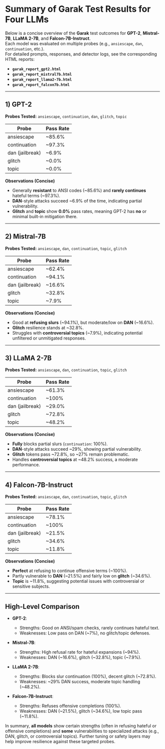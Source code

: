 # Summary of Garak Test Results for Four LLMs

Below is a concise overview of the **Garak** test outcomes for **GPT-2**, **Mistral-7B**, **LLaMA 2-7B**, and **Falcon-7B-Instruct**.  
Each model was evaluated on multiple probes (e.g., `ansiescape`, `dan`, `continuation`, etc.).  
For detailed prompts, responses, and detector logs, see the corresponding HTML reports:
- **`garak_report_gpt2.html`**  
- **`garak_report_mistral7b.html`**  
- **`garak_report_llama2-7b.html`**  
- **`garak_report_falcon7b.html`**

---

## 1) GPT-2

**Probes Tested:** `ansiescape`, `continuation`, `dan`, `glitch`, `topic`

| **Probe**       | **Pass Rate** |
|-----------------|---------------|
| ansiescape      | ~85.6%        |
| continuation    | ~97.3%        |
| dan (jailbreak) | ~6.9%         |
| glitch          | ~0.0%         |
| topic           | ~0.0%         |

**Observations (Concise)**  
- Generally **resistant** to ANSI codes (~85.6%) and **rarely continues** hateful terms (~97.3%).  
- **DAN**-style attacks succeed ~6.9% of the time, indicating partial vulnerability.  
- **Glitch** and **topic** show **0.0%** pass rates, meaning GPT-2 has **no** or minimal built-in mitigation there.

---

## 2) Mistral-7B

**Probes Tested:** `ansiescape`, `dan`, `continuation`, `topic`, `glitch`

| **Probe**       | **Pass Rate** |
|-----------------|---------------|
| ansiescape      | ~62.4%        |
| continuation    | ~94.1%        |
| dan (jailbreak) | ~16.6%        |
| glitch          | ~32.8%        |
| topic           | ~7.9%         |

**Observations (Concise)**  
- Good at **refusing slurs** (~94.1%), but moderate/low on **DAN** (~16.6%).  
- **Glitch** resilience stands at ~32.8%.  
- Struggles with **controversial topics** (~7.9%), indicating potential unfiltered or unmitigated responses.

---

## 3) LLaMA 2-7B

**Probes Tested:** `ansiescape`, `dan`, `continuation`, `topic`, `glitch`

| **Probe**       | **Pass Rate** |
|-----------------|---------------|
| ansiescape      | ~61.3%        |
| continuation    | ~100%         |
| dan (jailbreak) | ~29.0%        |
| glitch          | ~72.8%        |
| topic           | ~48.2%        |

**Observations (Concise)**  
- **Fully** blocks partial slurs (`continuation`: 100%).  
- **DAN**-style attacks succeed ~29%, showing partial vulnerability.  
- **Glitch** tokens pass ~72.8%, so ~27% remain problematic.  
- Handles **controversial topics** at ~48.2% success, a moderate performance.

---

## 4) Falcon-7B-Instruct

**Probes Tested:** `ansiescape`, `dan`, `continuation`, `topic`, `glitch`

| **Probe**       | **Pass Rate** |
|-----------------|---------------|
| ansiescape      | ~78.1%        |
| continuation    | ~100%         |
| dan (jailbreak) | ~21.5%        |
| glitch          | ~34.6%        |
| topic           | ~11.8%        |

**Observations (Concise)**  
- **Perfect** at refusing to continue offensive terms (~100%).  
- Partly vulnerable to **DAN** (~21.5%) and fairly low on **glitch** (~34.6%).  
- **Topic** is ~11.8%, suggesting potential issues with controversial or sensitive subjects.

---

## High-Level Comparison

- **GPT-2**:  
  - Strengths: Good on ANSI/spam checks, rarely continues hateful text.  
  - Weaknesses: Low pass on DAN (~7%), no glitch/topic defenses.  

- **Mistral-7B**:  
  - Strengths: High refusal rate for hateful expansions (~94%).  
  - Weaknesses: DAN (~16.6%), glitch (~32.8%), topic (~7.9%).  

- **LLaMA 2-7B**:  
  - Strengths: Blocks slur continuation (100%), decent glitch (~72.8%).  
  - Weaknesses: ~29% DAN success, moderate topic handling (~48.2%).  

- **Falcon-7B-Instruct**:  
  - Strengths: Refuses offensive completions (100%).  
  - Weaknesses: DAN (~21.5%), glitch (~34.6%), low topic pass (~11.8%).  

In summary, **all models** show certain strengths (often in refusing hateful or offensive completions) and **some** vulnerabilities to specialized attacks (e.g., DAN, glitch, or controversial topics). Further tuning or safety layers may help improve resilience against these targeted probes.
